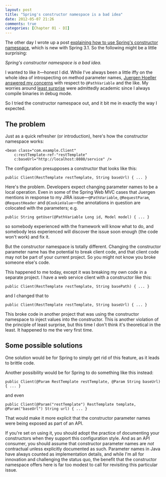 ```yaml
---
layout: post
title: "Spring's constructor namespace is a bad idea"
date: 2012-05-07 21:26
comments: true
categories: [Chapter 01 - DI]
---
```

The other day I wrote up a post [explaining how to use Spring's constructor namespace](http://springinpractice.com/2012/04/26/the-spring-constructor-namespace-and-some-deep-thoughts/), which is new with Spring 3.1. So the following might be a little surprising:

*Spring's constructor namespace is a bad idea.*

I wanted to like it&mdash;honest I did. While I've always been a little iffy on the whole idea of introspecting on method parameter names, [Juergen Hoeller answered my concerns](https://issues.springsource.org/browse/SPR-6500?page=com.atlassian.jira.plugin.system.issuetabpanels:all-tabpanel) with respect to `@PathVariable` and the like. My worries around [least surprise](http://en.wikipedia.org/wiki/Principle_of_least_astonishment) were admittedly academic since I always compile binaries in debug mode.

So I tried the constructor namespace out, and it bit me in exactly the way I expected.

The problem
-----------

Just as a quick refresher (or introduction), here's how the constructor namespace works:

    <bean class="com.example.Client"
        c:restTemplate-ref-"restTemplate"
        c:baseUrl="http://localhost:8080/service" />

The configuration presupposes a constructor that looks like this:

    public Client(RestTemplate restTemplate, String baseUrl) { ... }

Here's the problem. Developers expect changing parameter names to be a local operation. Even in some of the Spring Web MVC cases that Juergen mentions in response to my JIRA issue&mdash;`@PathVariable`, `@RequestParam`, `@RequestHeader` and `@CookieValue`&mdash;the annotations in question are colocated with the parameters; e.g.

    public String getUser(@PathVariable Long id, Model model) { ... }

so somebody experienced with the framework will know what to do, and somebody less experienced will discover the issue soon enough (the code won't work) and fix it.

But the constructor namespace is totally different. Changing the constructor parameter name has the potential to break client code, and that client code may not be part of your current project. So you might not know you broke someone else's code.

This happened to me today, except it was breaking my own code in a separate project. I have a web service client with a constructor like this:

    public Client(RestTemplate restTemplate, String basePath) { ... }

and I changed that to

    public Client(RestTemplate restTemplate, String baseUrl) { ... }

This broke code in another project that was using the constructor namespace to inject values into the constructor. This is another violation of the principle of least surprise, but this time I don't think it's theoretical in the least. It happened to me the very first time.

Some possible solutions
-----------------------

One solution would be for Spring to simply get rid of this feature, as it leads to brittle code.

Another possibility would be for Spring to do something like this instead:

    public Client(@Param RestTemplate restTemplate, @Param String baseUrl) { ... }

and even

    public Client(@Param("restTemplate") RestTemplate template, @Param("baseUrl") String url) { ... }

That would make it more explicit that the constructor parameter names were being exposed as part of an API.

If you're set on using it, you should adopt the practice of documenting your constructors when they support this configuration style. And as an API consumer, you should assume that constructor parameter names are <em>not</em> contractual unless explicitly documented as such. Parameter names in Java have always counted as implementation details, and while I'm all for innovation and challenging the status quo, the benefit that the constructor namespace offers here is far too modest to call for revisiting this particular issue.
